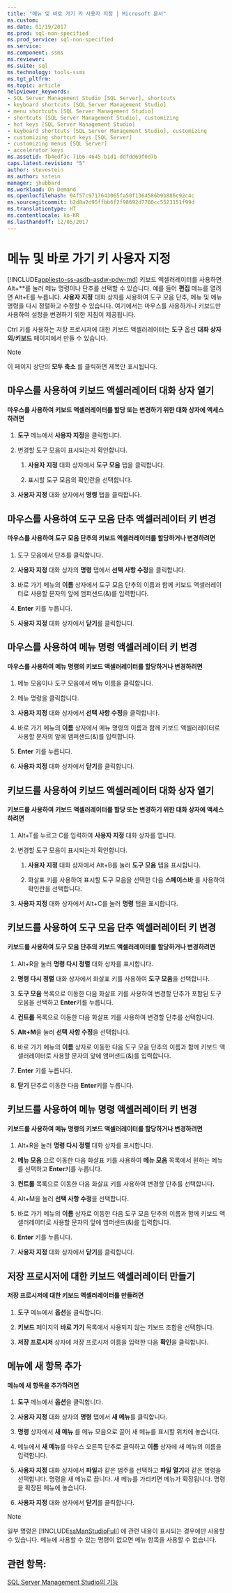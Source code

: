 ```yaml
---
title: "메뉴 및 바로 가기 키 사용자 지정 | Microsoft 문서"
ms.custom: 
ms.date: 01/19/2017
ms.prod: sql-non-specified
ms.prod_service: sql-non-specified
ms.service: 
ms.component: ssms
ms.reviewer: 
ms.suite: sql
ms.technology: tools-ssms
ms.tgt_pltfrm: 
ms.topic: article
helpviewer_keywords:
- SQL Server Management Studio [SQL Server], shortcuts
- keyboard shortcuts [SQL Server Management Studio]
- menu shortcuts [SQL Server Management Studio]
- shortcuts [SQL Server Management Studio], customizing
- hot keys [SQL Server Management Studio]
- keyboard shortcuts [SQL Server Management Studio], customizing
- customizing shortcut keys [SQL Server]
- customizing menus [SQL Server]
- accelerator keys
ms.assetid: fb4edf3c-71b6-4645-b1d1-ddfdd69f0d7b
caps.latest.revision: "5"
author: stevestein
ms.author: sstein
manager: jhubbard
ms.workload: On Demand
ms.openlocfilehash: 04f57c9717643065fa50f1364586b9b886c92c4c
ms.sourcegitcommit: b2d8a2d95ffbb6f2f98692d7760cc5523151f99d
ms.translationtype: HT
ms.contentlocale: ko-KR
ms.lasthandoff: 12/05/2017
---
```

# <a name="customize-menus-and-shortcut-keys"></a>메뉴 및 바로 가기 키 사용자 지정
[!INCLUDE[appliesto-ss-asdb-asdw-pdw-md](../includes/appliesto-ss-asdb-asdw-pdw-md.md)] 키보드 액셀러레이터를 사용하면 Alt+*<single letter>*를 눌러 메뉴 명령이나 단추를 선택할 수 있습니다. 예를 들어 **편집** 메뉴를 열려면 Alt+E를 누릅니다. **사용자 지정** 대화 상자를 사용하여 도구 모음 단추, 메뉴 및 메뉴 명령을 다시 정렬하고 수정할 수 있습니다. 여기에서는 마우스를 사용하거나 키보드만 사용하여 설정을 변경하기 위한 지침이 제공됩니다.  
  
Ctrl 키를 사용하는 저장 프로시저에 대한 키보드 액셀러레이터는 **도구** 옵션 **대화 상자의**/**키보드** 페이지에서 만들 수 있습니다.  
  
> [!NOTE]  
> 이 페이지 상단의 **모두 축소** 를 클릭하면 제목만 표시됩니다.  
  
## <a name="opening-the-keyboard-accelerator-dialog-box-using-the-mouse"></a>마우스를 사용하여 키보드 액셀러레이터 대화 상자 열기  
  
#### <a name="to-access-the-dialog-box-for-assigning-or-changing-a-keyboard-accelerator-using-the-mouse"></a>마우스를 사용하여 키보드 액셀러레이터를 할당 또는 변경하기 위한 대화 상자에 액세스하려면  
  
1.  **도구** 메뉴에서 **사용자 지정**을 클릭합니다.  
  
2.  변경할 도구 모음이 표시되는지 확인합니다.  
  
    1.  **사용자 지정** 대화 상자에서 **도구 모음** 탭을 클릭합니다.  
  
    2.  표시할 도구 모음의 확인란을 선택합니다.  
  
3.  **사용자 지정** 대화 상자에서 **명령** 탭을 클릭합니다.  
  
## <a name="changing-a-toolbar-buttons-accelerator-key-using-the-mouse"></a>마우스를 사용하여 도구 모음 단추 액셀러레이터 키 변경  
  
#### <a name="to-assign-or-change-a-toolbar-buttons-keyboard-accelerator-using-the-mouse"></a>마우스를 사용하여 도구 모음 단추의 키보드 액셀러레이터를 할당하거나 변경하려면  
  
1.  도구 모음에서 단추를 클릭합니다.  
  
2.  **사용자 지정** 대화 상자의 **명령** 탭에서 **선택 사항 수정**을 클릭합니다.  
  
3.  바로 가기 메뉴의 **이름** 상자에서 도구 모음 단추의 이름과 함께 키보드 액셀러레이터로 사용할 문자의 앞에 앰퍼샌드(&)를 입력합니다.  
  
4.  **Enter** 키를 누릅니다.  
  
5.  **사용자 지정** 대화 상자에서 **닫기**를 클릭합니다.  
  
## <a name="changing-a-menu-commands-accelerator-key-using-the-mouse"></a>마우스를 사용하여 메뉴 명령 액셀러레이터 키 변경  
  
#### <a name="to-assign-or-change-a-menu-commands-keyboard-accelerator-using-the-mouse"></a>마우스를 사용하여 메뉴 명령의 키보드 액셀러레이터를 할당하거나 변경하려면  
  
1.  메뉴 모음이나 도구 모음에서 메뉴 이름을 클릭합니다.  
  
2.  메뉴 명령을 클릭합니다.  
  
3.  **사용자 지정** 대화 상자에서 **선택 사항 수정**을 클릭합니다.  
  
4.  바로 가기 메뉴의 **이름** 상자에서 메뉴 명령의 이름과 함께 키보드 액셀러레이터로 사용할 문자의 앞에 앰퍼샌드(&)를 입력합니다.  
  
5.  **Enter** 키를 누릅니다.  
  
6.  **사용자 지정** 대화 상자에서 **닫기**를 클릭합니다.  
  
## <a name="opening-the-keyboard-accelerator-dialog-box-using-the-keyboard"></a>키보드를 사용하여 키보드 액셀러레이터 대화 상자 열기  
  
#### <a name="to-access-the-dialog-box-for-assigning-or-changing-a-keyboard-accelerator-using-the-keyboard"></a>키보드를 사용하여 키보드 액셀러레이터를 할당 또는 변경하기 위한 대화 상자에 액세스하려면  
  
1.  Alt+T를 누르고 C를 입력하여 **사용자 지정** 대화 상자를 엽니다.  
  
2.  변경할 도구 모음이 표시되는지 확인합니다.  
  
    1.  **사용자 지정** 대화 상자에서 Alt+B를 눌러 **도구 모음** 탭을 표시합니다.  
  
    2.  화살표 키를 사용하여 표시할 도구 모음을 선택한 다음 **스페이스바** 를 사용하여 확인란을 선택합니다.  
  
3.  **사용자 지정** 대화 상자에서 Alt+C를 눌러 **명령** 탭을 표시합니다.  
  
## <a name="changing-a-toolbar-buttons-accelerator-key-using-the-keyboard"></a>키보드를 사용하여 도구 모음 단추 액셀러레이터 키 변경  
  
#### <a name="to-assign-or-change-a-toolbar-buttons-keyboard-accelerator-using-the-keyboard"></a>키보드를 사용하여 도구 모음 단추의 키보드 액셀러레이터를 할당하거나 변경하려면  
  
1.  Alt+R을 눌러 **명령 다시 정렬** 대화 상자를 표시합니다.  
  
2.  **명령 다시 정렬** 대화 상자에서 화살표 키를 사용하여 **도구 모음**을 선택합니다.  
  
3.  **도구 모음** 목록으로 이동한 다음 화살표 키를 사용하여 변경할 단추가 포함된 도구 모음을 선택하고 **Enter**키를 누릅니다.  
  
4.  **컨트롤** 목록으로 이동한 다음 화살표 키를 사용하여 변경할 단추를 선택합니다.  
  
5.  **Alt+M**을 눌러 **선택 사항 수정**을 선택합니다.  
  
6.  바로 가기 메뉴의 **이름** 상자로 이동한 다음 도구 모음 단추의 이름과 함께 키보드 액셀러레이터로 사용할 문자의 앞에 앰퍼샌드(&)를 입력합니다.  
  
7.  **Enter** 키를 누릅니다.  
  
8.  **닫기** 단추로 이동한 다음 **Enter**키를 누릅니다.  
  
## <a name="changing-a-menu-commands-accelerator-key-using-the-keyboard"></a>키보드를 사용하여 메뉴 명령 액셀러레이터 키 변경  
  
#### <a name="to-assign-or-change-a-menu-commands-keyboard-accelerator-using-the-keyboard"></a>키보드를 사용하여 메뉴 명령의 키보드 액셀러레이터를 할당하거나 변경하려면  
  
1.  Alt+R을 눌러 **명령 다시 정렬** 대화 상자를 표시합니다.  
  
2.  **메뉴 모음** 으로 이동한 다음 화살표 키를 사용하여 **메뉴 모음** 목록에서 원하는 메뉴를 선택하고 **Enter**키를 누릅니다.  
  
3.  **컨트롤** 목록으로 이동한 다음 화살표 키를 사용하여 변경할 단추를 선택합니다.  
  
4.  Alt+M을 눌러 **선택 사항 수정**을 선택합니다.  
  
5.  바로 가기 메뉴의 **이름** 상자로 이동한 다음 도구 모음 단추의 이름과 함께 키보드 액셀러레이터로 사용할 문자의 앞에 앰퍼샌드(&)를 입력합니다.  
  
6.  **Enter** 키를 누릅니다.  
  
7.  **사용자 지정** 대화 상자에서 **닫기**를 클릭합니다.  
  
## <a name="creating-a-keyboard-accelerator-for-a-stored-procedure"></a>저장 프로시저에 대한 키보드 액셀러레이터 만들기  
  
#### <a name="to-create-a-keyboard-accelerator-for-a-stored-procedure"></a>저장 프로시저에 대한 키보드 액셀러레이터를 만들려면  
  
1.  **도구** 메뉴에서 **옵션**을 클릭합니다.  
  
2.  **키보드** 페이지의 **바로 가기** 목록에서 사용되지 않는 키보드 조합을 선택합니다.  
  
3.  **저장 프로시저** 상자에 저장 프로시저 이름을 입력한 다음 **확인**을 클릭합니다.  
  
## <a name="adding-a-new-item-to-the-menu"></a>메뉴에 새 항목 추가  
  
#### <a name="to-add-a-new-item-to-the-menu"></a>메뉴에 새 항목을 추가하려면  
  
1.  **도구** 메뉴에서 **옵션**을 클릭합니다.  
  
2.  **사용자 지정** 대화 상자의 **명령** 탭에서 **새 메뉴**를 클릭합니다.  
  
3.  **명령** 상자에서 **새 메뉴** 를 메뉴 모음으로 끌어 새 메뉴를 표시할 위치에 놓습니다.  
  
4.  메뉴에서 **새 메뉴**를 마우스 오른쪽 단추로 클릭하고 **이름** 상자에 새 메뉴의 이름을 입력합니다.  
  
5.  **사용자 지정** 대화 상자에서 **파일**과 같은 범주를 선택하고 **파일 열기**와 같은 명령을 선택합니다. 명령을 새 메뉴로 끕니다. 새 메뉴를 가리키면 메뉴가 확장됩니다. 명령을 확장된 메뉴에 놓습니다.  
  
6.  **사용자 지정** 대화 상자에서 **닫기**를 클릭합니다.  
  
> [!NOTE]  
> 일부 명령은 [!INCLUDE[ssManStudioFull](../includes/ssmanstudiofull_md.md)] 에 관련 내용이 표시되는 경우에만 사용할 수 있습니다. 메뉴에 사용할 수 있는 명령이 없으면 메뉴 항목을 사용할 수 없습니다.  
  
## <a name="see-also"></a>관련 항목:  
[SQL Server Management Studio의 기능](../ssms/features-in-sql-server-management-studio.md)  
  
